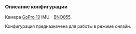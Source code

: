 ### Описание конфигурации

Камера [GoPro 10](https://gopro.com/ru/ru/shop/cameras/hero10-black/CHDHX-101-master.html)
IMU - [BNO055](https://www.bosch-sensortec.com/products/smart-sensor-systems/bno055/).

Конфигурация предназначена для работы в режиме онлайн.
   